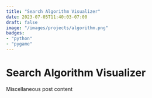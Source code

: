 ```yaml
---
title: "Search Algorithm Visualizer"
date: 2023-07-05T11:40:03-07:00
draft: false
image: "/images/projects/algorithm.png"
badges:
- "python"
- "pygame"
---
```


# Search Algorithm Visualizer

Miscellaneous post content
